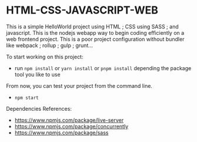 # HTML-CSS-JAVASCRIPT-WEB
This is a simple HelloWorld project using HTML ; CSS using SASS ; and javascript. This is the nodejs webapp way to begin coding efficiently on a web frontend project. This is a poor project configuration without bundler like webpack ; rollup ; gulp ; grunt...

To start working on this project:
- run `npm install` or `yarn install` or `pnpm install` depending the package tool you like to use

From now, you can test your project from the command line.
- `npm start`

Dependencies References:
- https://www.npmjs.com/package/live-server
- https://www.npmjs.com/package/concurrently
- https://www.npmjs.com/package/sass